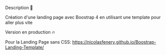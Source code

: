 Description 📝

Création d'une landing page avec Boostrap 4 en utilisant une template pour aller plus vite

Version en production 🔥

Pour la Landing Page sans CSS: https://nicolasfenery.github.io/Boostrap-Landing-Template/
